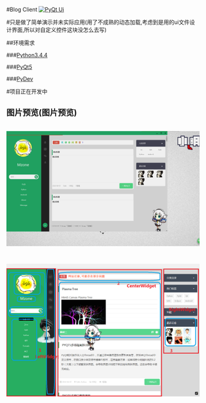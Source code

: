 #Blog Client <a target="_blank" href="http://shang.qq.com/wpa/qunwpa?idkey=2bb32624097216e9c0b9ef1b5fd8afeb63917d661a609786cf5638303caa0a8e"><img border="0" src="http://pub.idqqimg.com/wpa/images/group.png" alt="PyQt Ui" title="PyQt Ui"></a>

#只是做了简单演示并未实际应用(用了不成熟的动态加载,考虑到是用的ui文件设计界面,所以对自定义控件这块没怎么去写)

##环境需求

###[Python3.4.4](https://www.python.org/downloads/release/python-344/ "Python3.4.4")

###[PyQt5](https://riverbankcomputing.com/software/pyqt/download5 "PyQt5")

###[PyDev](http://www.pydev.org/ "PyDev")

#项目正在开发中
## 图片预览(图片预览)
  </br><img src="https://github.com/892768447/BlogClient/blob/master/blog.gif" />
  
### </br><img src="https://github.com/892768447/BlogClient/blob/master/structure.png" />